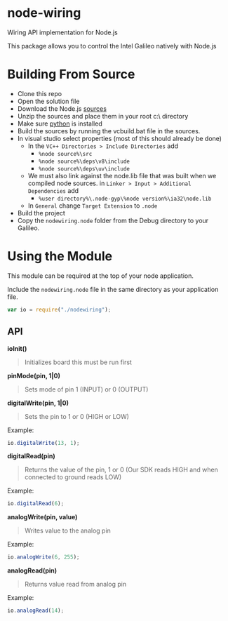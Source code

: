 node-wiring
===========

Wiring API implementation for Node.js

This package allows you to control the Intel Galileo natively with Node.js



# Building From Source
* Clone this repo
* Open the solution file
* Download the Node.js [sources](http://nodejs.org/download/)
* Unzip the sources and place them in your root c:\ directory
* Make sure [python](http://python.org) is installed
* Build the sources by running the vcbuild.bat file in the sources.
* In visual studio select properties (most of this should already be done)
    * In the `VC++ Directories > Include Directories` add
        * `%node source%\src`
        * `%node source%\deps\v8\include`
        * `%node source%\deps\uv\include`
    * We must also link against the node.lib file that was built when we compiled node sources.
    in `Linker > Input > Additional Dependencies` add
        * `%user directory%\.node-gyp\%node version%\ia32\node.lib`
    * In `General` change `Target Extension` to `.node`
* Build the project
* Copy the `nodewiring.node` folder from the Debug directory to your Galileo.

# Using the Module
This module can be required at the top of your node application.

Include the `nodewiring.node` file in the same directory as your application file.
```js
var io = require("./nodewiring");
```

## API

**ioInit()**

> Initializes board this must be run first

**pinMode(pin, 1|0)**

> Sets mode of pin 1 (INPUT) or 0 (OUTPUT)

**digitalWrite(pin, 1|0)**

> Sets the pin to 1 or 0 (HIGH or LOW)

Example:
```js
io.digitalWrite(13, 1);
```

**digitalRead(pin)**

> Returns the value of the pin, 1 or 0 (Our SDK reads HIGH and when connected to ground reads LOW)

Example:
```js
io.digitalRead(6);
```

**analogWrite(pin, value)**

> Writes value to the analog pin

Example:
```js
io.analogWrite(6, 255);
```

**analogRead(pin)**

> Returns value read from analog pin

Example:
```js
io.analogRead(14);
```

